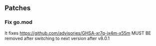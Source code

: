 ## Patches

### Fix go.mod

It fixes https://github.com/advisories/GHSA-xr7q-jx4m-x55m
MUST BE removed after switching to next version after v8.0.1
